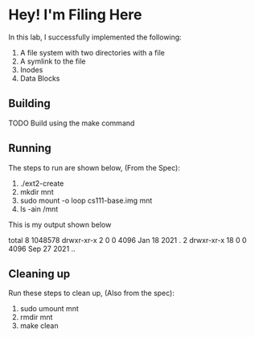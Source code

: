 # Hey! I'm Filing Here

In this lab, I successfully implemented the following:
1. A file system with two directories with a file
2. A symlink to the file
3. Inodes
4. Data Blocks

## Building

TODO
Build using the make command

## Running

The steps to run are shown below, (From the Spec):
1. ./ext2-create
2. mkdir mnt
3. sudo mount -o loop cs111-base.img mnt
4. ls -ain /mnt

This is my output shown below

total 8
1048578 drwxr-xr-x  2 0 0 4096 Jan 18  2021 .
      2 drwxr-xr-x 18 0 0 4096 Sep 27  2021 ..


## Cleaning up

Run these steps to clean up, (Also from the spec):
1. sudo umount mnt
2. rmdir mnt
3. make clean

